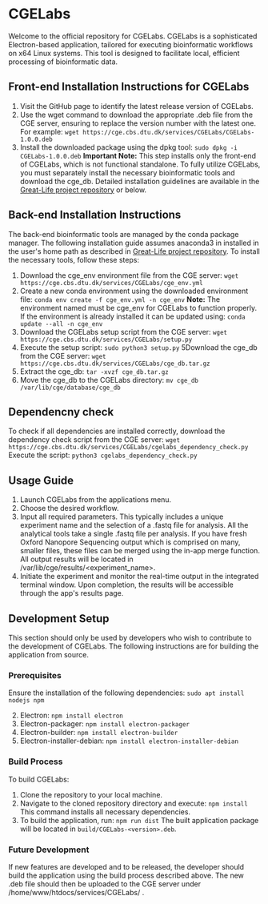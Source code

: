 # CGELabs
Welcome to the official repository for CGELabs. CGELabs is a sophisticated Electron-based application, tailored for executing bioinformatic workflows on x64 Linux systems. This tool is designed to facilitate local, efficient processing of bioinformatic data.

## Front-end Installation Instructions for CGELabs
1. Visit the GitHub page to identify the latest release version of CGELabs.
2. Use the wget command to download the appropriate .deb file from the CGE server, ensuring to replace the version number with the latest one. For example:
`wget https://cge.cbs.dtu.dk/services/CGELabs/CGELabs-1.0.0.deb`
4. Install the downloaded package using the dpkg tool:
`sudo dpkg -i CGELabs-1.0.0.deb`
**Important Note:** This step installs only the front-end of CGELabs, which is not functional standalone. To fully utilize CGELabs, you must separately install the necessary bioinformatic tools and download the cge_db. Detailed installation guidelines are available in the [Great-Life project repository](https://github.com/genomicepidemiology/great-life) or below.

## Back-end Installation Instructions
The back-end bioinformatic tools are managed by the conda package manager. The following installation guide assumes anaconda3 in installed in the user's home path as described in [Great-Life project repository](https://github.com/genomicepidemiology/great-life). 
To install the necessary tools, follow these steps:
1. Download the cge_env environment file from the CGE server:
`wget https://cge.cbs.dtu.dk/services/CGELabs/cge_env.yml`
2. Create a new conda environment using the downloaded environment file:
`conda env create -f cge_env.yml -n cge_env`
**Note:** The environment named must be cge_env for CGELabs to function properly. 
If the environment is already installed it can be updated using:
`conda update --all -n cge_env`
3. Download the CGELabs setup script from the CGE server:
`wget https://cge.cbs.dtu.dk/services/CGELabs/setup.py`
4. Execute the setup script:
`sudo python3 setup.py`
5Download the cge_db from the CGE server:
`wget https://cge.cbs.dtu.dk/services/CGELabs/cge_db.tar.gz`
5. Extract the cge_db:
`tar -xvzf cge_db.tar.gz`
6. Move the cge_db to the CGELabs directory:
`mv cge_db /var/lib/cge/database/cge_db`

## Dependencny check
To check if all dependencies are installed correctly, download the dependency check script from the CGE server:
`wget https://cge.cbs.dtu.dk/services/CGELabs/cgelabs_dependency_check.py`
Execute the script:
`python3 cgelabs_dependency_check.py`

## Usage Guide
1. Launch CGELabs from the applications menu.
2. Choose the desired workflow.
3. Input all required parameters. This typically includes a unique experiment name and the selection of a .fastq file for analysis. All the analytical tools take a single .fastq file per analysis. If you have fresh Oxford Nanopore Sequencing output which is comprised on many, smaller files, these files can be merged using the in-app merge function. All output results will be located in /var/lib/cge/results/<experiment_name>.
4. Initiate the experiment and monitor the real-time output in the integrated terminal window. Upon completion, the results will be accessible through the app's results page.

## Development Setup
This section should only be used by developers who wish to contribute to the development of CGELabs. The following instructions are for building the application from source.
### Prerequisites
Ensure the installation of the following dependencies:
`sudo apt install nodejs npm`

2. Electron:
`npm install electron`
3. Electron-packager:
`npm install electron-packager`
4. Electron-builder:
`npm install electron-builder`
5. Electron-installer-debian:
`npm install electron-installer-debian`


### Build Process
To build CGELabs:
1. Clone the repository to your local machine.
2. Navigate to the cloned repository directory and execute:
`npm install`
This command installs all necessary dependencies.
3. To build the application, run:
`npm run dist`
The built application package will be located in `build/CGELabs-<version>.deb`.

### Future Development
If new features are developed and to be released, the developer should build the application using the build process described above. The new .deb file should then be uploaded to the CGE server under /home/www/htdocs/services/CGELabs/ .



